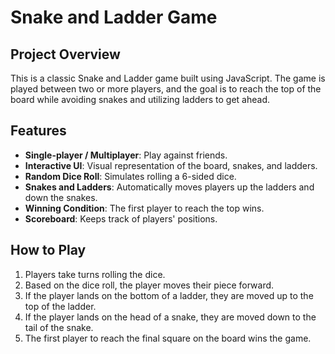 # Snake and Ladder Game

## Project Overview

This is a classic Snake and Ladder game built using JavaScript. The game is played between two or more players, and the goal is to reach the top of the board while avoiding snakes and utilizing ladders to get ahead.

## Features

- **Single-player / Multiplayer**: Play against friends.
- **Interactive UI**: Visual representation of the board, snakes, and ladders.
- **Random Dice Roll**: Simulates rolling a 6-sided dice.
- **Snakes and Ladders**: Automatically moves players up the ladders and down the snakes.
- **Winning Condition**: The first player to reach the top wins.
- **Scoreboard**: Keeps track of players' positions.
  
## How to Play

1. Players take turns rolling the dice.
2. Based on the dice roll, the player moves their piece forward.
3. If the player lands on the bottom of a ladder, they are moved up to the top of the ladder.
4. If the player lands on the head of a snake, they are moved down to the tail of the snake.
5. The first player to reach the final square on the board wins the game.

